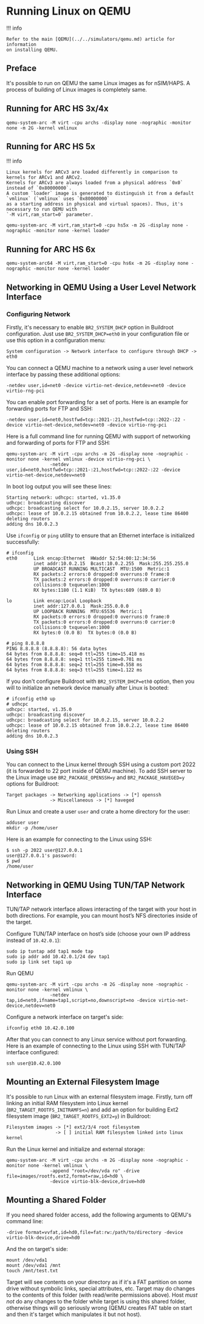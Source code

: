# Running Linux on QEMU

!!! info

    Refer to the main [QEMU](../../simulators/qemu.md) article for information
    on installing QEMU.

## Preface

It's possible to run on QEMU the same Linux images as for nSIM/HAPS. A process of building of Linux
images is completely same.

## Running for ARC HS 3x/4x

```shell
qemu-system-arc -M virt -cpu archs -display none -nographic -monitor none -m 2G -kernel vmlinux
```

## Running for ARC HS 5x

!!! info

    Linux kernels for ARCv3 are loaded differently in comparison to kernels for ARCv1 and ARCv2.
    Kernels for ARCv3 are always loaded from a physical address `0x0` instead of `0x80000000`.
    A custom `loader` image is generated to distinguish it from a default `vmlinux` (`vmlinux` uses `0x80000000`
    as a starting address in physical and virtual spaces). Thus, it's necessary to run QEMU with
    `-M virt,ram_start=0` parameter.

```shell
qemu-system-arc -M virt,ram_start=0 -cpu hs5x -m 2G -display none -nographic -monitor none -kernel loader
```

## Running for ARC HS 6x

```shell
qemu-system-arc64 -M virt,ram_start=0 -cpu hs6x -m 2G -display none -nographic -monitor none -kernel loader
```

## Networking in QEMU Using a User Level Network Interface

### Configuring Network

Firstly, it's necessary to enable `BR2_SYSTEM_DHCP` option in Buildroot configuration.
Just use `BR2_SYSTEM_DHCP=eth0` in your configuration file or use this option in a
configuration menu:

```text
System configuration -> Network interface to configure through DHCP -> eth0
```

You can connect a QEMU machine to a network using a user level network interface by passing
these additional options:

```text
-netdev user,id=net0 -device virtio-net-device,netdev=net0 -device virtio-rng-pci 
```

You can enable port forwarding for a set of ports. Here is an example for
forwarding ports for FTP and SSH:

```text
-netdev user,id=net0,hostfwd=tcp::2021-:21,hostfwd=tcp::2022-:22 -device virtio-net-device,netdev=net0 -device virtio-rng-pci 
```

Here is a full command line for running QEMU with support of networking and forwarding of ports for FTP and SSH:

```text
qemu-system-arc -M virt -cpu archs -m 2G -display none -nographic -monitor none -kernel vmlinux -device virtio-rng-pci \
                -netdev user,id=net0,hostfwd=tcp::2021-:21,hostfwd=tcp::2022-:22 -device virtio-net-device,netdev=net0
```

In boot log output you will see these lines:

```text
Starting network: udhcpc: started, v1.35.0
udhcpc: broadcasting discover
udhcpc: broadcasting select for 10.0.2.15, server 10.0.2.2
udhcpc: lease of 10.0.2.15 obtained from 10.0.2.2, lease time 86400
deleting routers
adding dns 10.0.2.3
```

Use `ifconfig` or `ping` utility to ensure that an Ethernet interface is initialized successfully:

```text
# ifconfig
eth0      Link encap:Ethernet  HWaddr 52:54:00:12:34:56
          inet addr:10.0.2.15  Bcast:10.0.2.255  Mask:255.255.255.0
          UP BROADCAST RUNNING MULTICAST  MTU:1500  Metric:1
          RX packets:2 errors:0 dropped:0 overruns:0 frame:0
          TX packets:2 errors:0 dropped:0 overruns:0 carrier:0
          collisions:0 txqueuelen:1000
          RX bytes:1180 (1.1 KiB)  TX bytes:689 (689.0 B)

lo        Link encap:Local Loopback
          inet addr:127.0.0.1  Mask:255.0.0.0
          UP LOOPBACK RUNNING  MTU:65536  Metric:1
          RX packets:0 errors:0 dropped:0 overruns:0 frame:0
          TX packets:0 errors:0 dropped:0 overruns:0 carrier:0
          collisions:0 txqueuelen:1000
          RX bytes:0 (0.0 B)  TX bytes:0 (0.0 B)

# ping 8.8.8.8
PING 8.8.8.8 (8.8.8.8): 56 data bytes
64 bytes from 8.8.8.8: seq=0 ttl=255 time=15.418 ms
64 bytes from 8.8.8.8: seq=1 ttl=255 time=0.701 ms
64 bytes from 8.8.8.8: seq=2 ttl=255 time=0.558 ms
64 bytes from 8.8.8.8: seq=3 ttl=255 time=1.122 ms
```

If you don't configure Buildroot with `BR2_SYSTEM_DHCP=eth0` option, then
you will to initialize an network device manually after Linux is booted:

```text
# ifconfig eth0 up
# udhcpc
udhcpc: started, v1.35.0
udhcpc: broadcasting discover
udhcpc: broadcasting select for 10.0.2.15, server 10.0.2.2
udhcpc: lease of 10.0.2.15 obtained from 10.0.2.2, lease time 86400
deleting routers
adding dns 10.0.2.3
```

### Using SSH

You can connect to the Linux kernel through SSH using a custom port 2022
(it is forwarded to 22 port inside of QEMU machine). To add SSH server to the
Linux image use `BR2_PACKAGE_OPENSSH=y` and `BR2_PACKAGE_HAVEGED=y` options for Buildroot:

```text
Target packages -> Networking applications -> [*] openssh
                -> Miscellaneous -> [*] haveged
```

Run Linux and create a user `user` and crate a home directory for the user:

```shell
adduser user
mkdir -p /home/user
```

Here is an example for connecting to the Linux using SSH:

```text
$ ssh -p 2022 user@127.0.0.1
user@127.0.0.1's password:
$ pwd
/home/user
```

## Networking in QEMU Using TUN/TAP Network Interface

TUN/TAP network interface allows interacting of the target with your host in both directions.
For example, you can mount host’s NFS directories inside of the target.

Configure TUN/TAP interface on host’s side (choose your own IP address instead of `10.42.0.1`):

```shell
sudo ip tuntap add tap1 mode tap
sudo ip addr add 10.42.0.1/24 dev tap1
sudo ip link set tap1 up
```

Run QEMU

```text
qemu-system-arc -M virt -cpu archs -m 2G -display none -nographic -monitor none -kernel vmlinux \
                -netdev tap,id=net0,ifname=tap1,script=no,downscript=no -device virtio-net-device,netdev=net0
```

Configure a network interface on target's side:

```shell
ifconfig eth0 10.42.0.100
```

After that you can connect to any Linux service without port forwarding. Here is an example of connecting
to the Linux using SSH with TUN/TAP interface configured:

```shell
ssh user@10.42.0.100
```

## Mounting an External Filesystem Image

It's possible to run Linux with an external filesystem image. Firstly,
turn off linking an initial RAM filesystem into Linux kernel (`BR2_TARGET_ROOTFS_INITRAMFS=n`)
and add an option for building Ext2 filesystem image (`BR2_TARGET_ROOTFS_EXT2=y`) in Buildroot:

```text
Filesystem images -> [*] ext2/3/4 root filesystem
                  -> [ ] initial RAM filesystem linked into linux kernel
```

Run the Linux kernel and initialize and external storage:

```text
qemu-system-arc -M virt -cpu archs -m 2G -display none -nographic -monitor none -kernel vmlinux \
                -append "root=/dev/vda ro" -drive file=images/rootfs.ext2,format=raw,id=hd0 \
                -device virtio-blk-device,drive=hd0
```

## Mounting a Shared Folder

If you need shared folder access, add the following arguments to QEMU's command line:

```text
-drive format=vvfat,id=hd0,file=fat:rw:/path/to/directory -device virtio-blk-device,drive=hd0
```

And the on target's side:

```shell
mount /dev/vda1
mount /dev/vda1 /mnt
touch /mnt/test.txt
```

Target will see contents on your directory as if it's a FAT partition on some drive without symbolic links, special attributes, etc.
Target may do changes to the contents of this folder (with read/write permissions above).
Host *must not* do any changes to the folder while target is using this shared folder,
otherwise things will go seriously wrong (QEMU creates FAT table on start and then it's target which manipulates it but not host).
